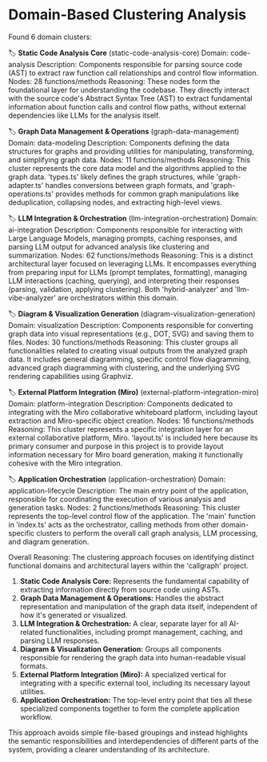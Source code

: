 Domain-Based Clustering Analysis
=====================================

Found 6 domain clusters:

🏷️  **Static Code Analysis Core** (static-code-analysis-core)
   Domain: code-analysis
   Description: Components responsible for parsing source code (AST) to extract raw function call relationships and control flow information.
   Nodes: 28 functions/methods
   Reasoning: These nodes form the foundational layer for understanding the codebase. They directly interact with the source code's Abstract Syntax Tree (AST) to extract fundamental information about function calls and control flow paths, without external dependencies like LLMs for the analysis itself.

🏷️  **Graph Data Management & Operations** (graph-data-management)
   Domain: data-modeling
   Description: Components defining the data structures for graphs and providing utilities for manipulating, transforming, and simplifying graph data.
   Nodes: 11 functions/methods
   Reasoning: This cluster represents the core data model and the algorithms applied to the graph data. 'types.ts' likely defines the graph structures, while 'graph-adapter.ts' handles conversions between graph formats, and 'graph-operations.ts' provides methods for common graph manipulations like deduplication, collapsing nodes, and extracting high-level views.

🏷️  **LLM Integration & Orchestration** (llm-integration-orchestration)
   Domain: ai-integration
   Description: Components responsible for interacting with Large Language Models, managing prompts, caching responses, and parsing LLM output for advanced analysis like clustering and summarization.
   Nodes: 62 functions/methods
   Reasoning: This is a distinct architectural layer focused on leveraging LLMs. It encompasses everything from preparing input for LLMs (prompt templates, formatting), managing LLM interactions (caching, querying), and interpreting their responses (parsing, validation, applying clustering). Both 'hybrid-analyzer' and 'llm-vibe-analyzer' are orchestrators within this domain.

🏷️  **Diagram & Visualization Generation** (diagram-visualization-generation)
   Domain: visualization
   Description: Components responsible for converting graph data into visual representations (e.g., DOT, SVG) and saving them to files.
   Nodes: 30 functions/methods
   Reasoning: This cluster groups all functionalities related to creating visual outputs from the analyzed graph data. It includes general diagramming, specific control flow diagramming, advanced graph diagramming with clustering, and the underlying SVG rendering capabilities using Graphviz.

🏷️  **External Platform Integration (Miro)** (external-platform-integration-miro)
   Domain: platform-integration
   Description: Components dedicated to integrating with the Miro collaborative whiteboard platform, including layout extraction and Miro-specific object creation.
   Nodes: 16 functions/methods
   Reasoning: This cluster represents a specific integration layer for an external collaborative platform, Miro. 'layout.ts' is included here because its primary consumer and purpose in this project is to provide layout information necessary for Miro board generation, making it functionally cohesive with the Miro integration.

🏷️  **Application Orchestration** (application-orchestration)
   Domain: application-lifecycle
   Description: The main entry point of the application, responsible for coordinating the execution of various analysis and generation tasks.
   Nodes: 2 functions/methods
   Reasoning: This cluster represents the top-level control flow of the application. The 'main' function in 'index.ts' acts as the orchestrator, calling methods from other domain-specific clusters to perform the overall call graph analysis, LLM processing, and diagram generation.

Overall Reasoning:
The clustering approach focuses on identifying distinct functional domains and architectural layers within the 'callgraph' project. 

1.  **Static Code Analysis Core:** Represents the fundamental capability of extracting information directly from source code using ASTs.
2.  **Graph Data Management & Operations:** Handles the abstract representation and manipulation of the graph data itself, independent of how it's generated or visualized.
3.  **LLM Integration & Orchestration:** A clear, separate layer for all AI-related functionalities, including prompt management, caching, and parsing LLM responses.
4.  **Diagram & Visualization Generation:** Groups all components responsible for rendering the graph data into human-readable visual formats.
5.  **External Platform Integration (Miro):** A specialized vertical for integrating with a specific external tool, including its necessary layout utilities.
6.  **Application Orchestration:** The top-level entry point that ties all these specialized components together to form the complete application workflow.

This approach avoids simple file-based groupings and instead highlights the semantic responsibilities and interdependencies of different parts of the system, providing a clearer understanding of its architecture.
